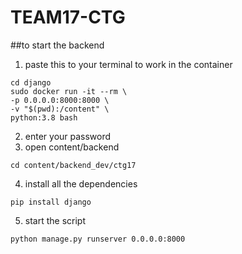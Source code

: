 # TEAM17-CTG

##to start the backend
1. paste this to your terminal to work in the container
```
cd django
sudo docker run -it --rm \
-p 0.0.0.0:8000:8000 \
-v "$(pwd):/content" \
python:3.8 bash
```
2. enter your password
3. open content/backend
```
cd content/backend_dev/ctg17
```
4. install all the dependencies
```
pip install django
```
5. start the script
```
python manage.py runserver 0.0.0.0:8000
```
